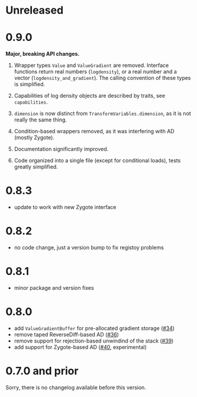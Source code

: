 # Unreleased

# 0.9.0

**Major, breaking API changes.**

1. Wrapper types `Value` and `ValueGradient` are removed. Interface functions return real numbers (`logdensity`), or a real number and a vector (`logdensity_and_gradient`). The calling convention of these types is simplified.

2. Capabilities of log density objects are described by traits, see `capabilities`.

3. `dimension` is now distinct from `TransformVariables.dimension`, as it is not really the same thing.

4. Condition-based wrappers removed, as it was interfering with AD (mostly Zygote).

5. Documentation significantly improved.

6. Code organized into a single file (except for conditional loads), tests greatly simplified.

# 0.8.3

- update to work with new Zygote interface

# 0.8.2

- no code change, just a version bump to fix registoy problems

# 0.8.1

- minor package and version fixes

# 0.8.0

- add `ValueGradientBuffer` for pre-allocated gradient storage ([#34](https://github.com/tpapp/LogDensityProblems.jl/pull/34))
- remove taped ReverseDiff-based AD ([#36](https://github.com/tpapp/LogDensityProblems.jl/pull/36))
- remove support for rejection-based unwindind of the stack ([#39](https://github.com/tpapp/LogDensityProblems.jl/pull/39))
- add support for Zygote-based AD ([#40](https://github.com/tpapp/LogDensityProblems.jl/pull/40), experimental)

# 0.7.0 and prior

Sorry, there is no changelog available before this version.
